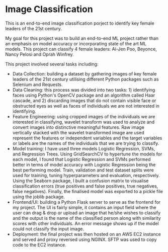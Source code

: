 # Image Classification

This is an end-to-end image classification porject to identify key female leaders of the 21st century.

My goal for this project was to build an end-to-end ML project rather than an emphasis on model accuracy or incorporating state of the art ML models. This project can classify 4 female leaders: Ai-Jen Poo, Beyonce, Nancy Pelosi and Oprah Winfrey.

This project involved several tasks including:
- Data Collection: building a dataset by gathering images of key female leaders of the 21st century utilising different Python packages such as Selenium and Requests.
- Data Cleaning: this process was divided into two tasks: 1) identifying faces using Python's OpenCV package and an algorithm called Haar cascade, and 2) discarding images that do not contain visible face or obstructed eyes as well as faces of individuals we are not interested in identifying. 
- Feature Engineering: using cropped images of the individuals we are interested in classifying, wavelet transform was used to analyze and convert images into distinctive meaningful features. Raw image vertically stacked with the wavelet transformed image are used represent the features or independent variables and the target variables or labels are the names of the individuals that we are trying to classify.
- Model training: I have used three models Logistic Regression, SVMs, and Regression Trees. Using GridSearchCV to hypertune the models for each model, I found that Logistic Regression and SVMs performed better in terms of model accuracy with Logistic Regression being the best performing model. Train, validation and test dataset splits were used for training, tuning hyperparameters and evaluation, respectively. Using the Seaborn package, I built a confusion matrix to visualise classification errors (true positives and false positives, true negatives, false negatives). Finally, the finalised model was exported to a pickle file using the joblib package.
- Frontend/UI: building a Python Flask server to serve as the frontend for my project. The UI is fairly simple, it contains an input field where the user can drag & drop or upload an image that he/she wishes to classify and the output is the name of the classified person along with similarity scores with other individuals. An error message shows up if the model could not classify the input image.
- Deployment: the final project was then hosted on an AWS EC2 instance and served and proxy reversed using NGINX. SFTP was used to copy code to the EC2 instance.
